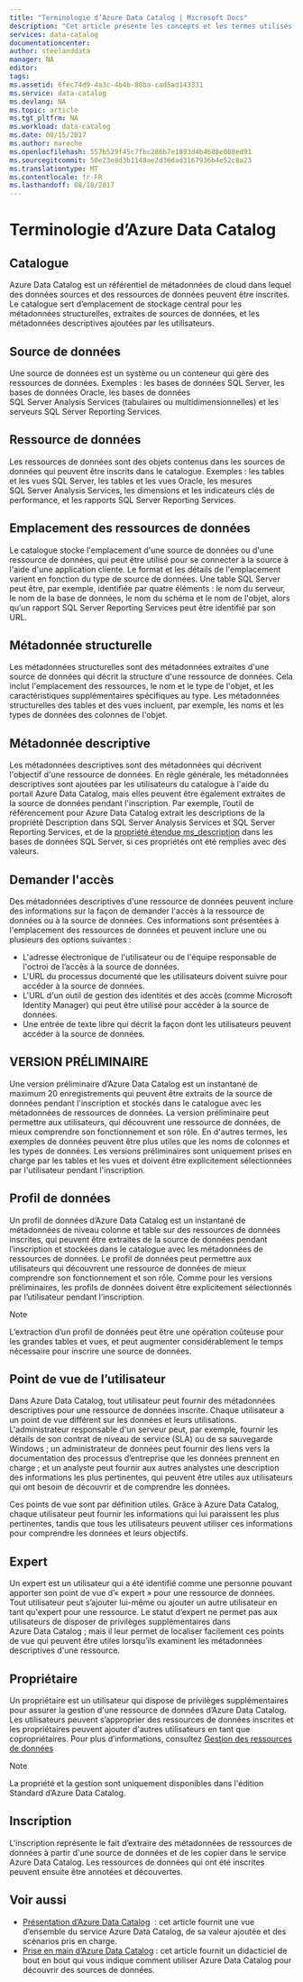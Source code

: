 ```yaml
---
title: "Terminologie d’Azure Data Catalog | Microsoft Docs"
description: "Cet article présente les concepts et les termes utilisés dans la documentation d’Azure Data Catalog."
services: data-catalog
documentationcenter: 
author: steelanddata
manager: NA
editor: 
tags: 
ms.assetid: 6fec74d9-4a3c-4b4b-88ba-cad5ad143331
ms.service: data-catalog
ms.devlang: NA
ms.topic: article
ms.tgt_pltfrm: NA
ms.workload: data-catalog
ms.date: 08/15/2017
ms.author: maroche
ms.openlocfilehash: 557b529f45c7fbc286b7e1893d4b4688e088ed91
ms.sourcegitcommit: 50e23e8d3b1148ae2d36dad3167936b4e52c8a23
ms.translationtype: MT
ms.contentlocale: fr-FR
ms.lasthandoff: 08/18/2017
---
```

# <a name="azure-data-catalog-terminology"></a>Terminologie d’Azure Data Catalog
## <a name="catalog"></a>Catalogue
Azure Data Catalog est un référentiel de métadonnées de cloud dans lequel des données sources et des ressources de données peuvent être inscrites. Le catalogue sert d’emplacement de stockage central pour les métadonnées structurelles, extraites de sources de données, et les métadonnées descriptives ajoutées par les utilisateurs.

## <a name="data-source"></a>Source de données
Une source de données est un système ou un conteneur qui gère des ressources de données. Exemples : les bases de données SQL Server, les bases de données Oracle, les bases de données SQL Server Analysis Services (tabulaires ou multidimensionnelles) et les serveurs SQL Server Reporting Services.

## <a name="data-asset"></a>Ressource de données
Les ressources de données sont des objets contenus dans les sources de données qui peuvent être inscrits dans le catalogue. Exemples : les tables et les vues SQL Server, les tables et les vues Oracle, les mesures SQL Server Analysis Services, les dimensions et les indicateurs clés de performance, et les rapports SQL Server Reporting Services.

## <a name="data-asset-location"></a>Emplacement des ressources de données
Le catalogue stocke l'emplacement d'une source de données ou d'une ressource de données, qui peut être utilisé pour se connecter à la source à l'aide d'une application cliente. Le format et les détails de l'emplacement varient en fonction du type de source de données. Une table SQL Server peut être, par exemple, identifiée par quatre éléments : le nom du serveur, le nom de la base de données, le nom du schéma et le nom de l'objet, alors qu’un rapport SQL Server Reporting Services peut être identifié par son URL.

## <a name="structural-metadata"></a>Métadonnée structurelle
Les métadonnées structurelles sont des métadonnées extraites d'une source de données qui décrit la structure d'une ressource de données. Cela inclut l'emplacement des ressources, le nom et le type de l'objet, et les caractéristiques supplémentaires spécifiques au type. Les métadonnées structurelles des tables et des vues incluent, par exemple, les noms et les types de données des colonnes de l'objet.

## <a name="descriptive-metadata"></a>Métadonnée descriptive
Les métadonnées descriptives sont des métadonnées qui décrivent l'objectif d'une ressource de données. En règle générale, les métadonnées descriptives sont ajoutées par les utilisateurs du catalogue à l'aide du portail Azure Data Catalog, mais elles peuvent être également extraites de la source de données pendant l'inscription. Par exemple, l’outil de référencement pour Azure Data Catalog extrait les descriptions de la propriété Description dans SQL Server Analysis Services et SQL Server Reporting Services, et de la [propriété étendue ms_description](https://technet.microsoft.com/library/ms190243.aspx) dans les bases de données SQL Server, si ces propriétés ont été remplies avec des valeurs.

## <a name="request-access"></a>Demander l'accès
Des métadonnées descriptives d'une ressource de données peuvent inclure des informations sur la façon de demander l'accès à la ressource de données ou à la source de données. Ces informations sont présentées à l'emplacement des ressources de données et peuvent inclure une ou plusieurs des options suivantes :

* L'adresse électronique de l'utilisateur ou de l'équipe responsable de l'octroi de l’accès à la source de données.
* L'URL du processus documenté que les utilisateurs doivent suivre pour accéder à la source de données.
* L'URL d'un outil de gestion des identités et des accès (comme Microsoft Identity Manager) qui peut être utilisé pour accéder à la source de données.
* Une entrée de texte libre qui décrit la façon dont les utilisateurs peuvent accéder à la source de données.

## <a name="preview"></a>VERSION PRÉLIMINAIRE
Une version préliminaire d’Azure Data Catalog est un instantané de maximum 20 enregistrements qui peuvent être extraits de la source de données pendant l'inscription et stockés dans le catalogue avec les métadonnées de ressources de données. La version préliminaire peut permettre aux utilisateurs, qui découvrent une ressource de données, de mieux comprendre son fonctionnement et son rôle. En d'autres termes, les exemples de données peuvent être plus utiles que les noms de colonnes et les types de données.
Les versions préliminaires sont uniquement prises en charge par les tables et les vues et doivent être explicitement sélectionnées par l'utilisateur pendant l'inscription.

## <a name="data-profile"></a>Profil de données
Un profil de données d’Azure Data Catalog est un instantané de métadonnées de niveau colonne et table sur des ressources de données inscrites, qui peuvent être extraites de la source de données pendant l’inscription et stockées dans le catalogue avec les métadonnées de ressources de données. Le profil de données peut permettre aux utilisateurs qui découvrent une ressource de données de mieux comprendre son fonctionnement et son rôle. Comme pour les versions préliminaires, les profils de données doivent être explicitement sélectionnés par l’utilisateur pendant l’inscription.

> [!NOTE]
> L’extraction d’un profil de données peut être une opération coûteuse pour les grandes tables et vues, et peut augmenter considérablement le temps nécessaire pour inscrire une source de données.
>
>

## <a name="user-perspective"></a>Point de vue de l’utilisateur
Dans Azure Data Catalog, tout utilisateur peut fournir des métadonnées descriptives pour une ressource de données inscrite. Chaque utilisateur a un point de vue différent sur les données et leurs utilisations. L'administrateur responsable d'un serveur peut, par exemple, fournir les détails de son contrat de niveau de service (SLA) ou de sa sauvegarde Windows ; un administrateur de données peut fournir des liens vers la documentation des processus d’entreprise que les données prennent en charge ; et un analyste peut fournir aux autres analystes une description des informations les plus pertinentes, qui peuvent être utiles aux utilisateurs qui ont besoin de découvrir et de comprendre les données.

Ces points de vue sont par définition utiles. Grâce à Azure Data Catalog, chaque utilisateur peut fournir les informations qui lui paraissent les plus pertinentes, tandis que tous les utilisateurs peuvent utiliser ces informations pour comprendre les données et leurs objectifs.

## <a name="expert"></a>Expert
Un expert est un utilisateur qui a été identifié comme une personne pouvant apporter son point de vue d’« expert » pour une ressource de données. Tout utilisateur peut s’ajouter lui-même ou ajouter un autre utilisateur en tant qu'expert pour une ressource. Le statut d’expert ne permet pas aux utilisateurs de disposer de privilèges supplémentaires dans Azure Data Catalog ; mais il leur permet de localiser facilement ces points de vue qui peuvent être utiles lorsqu’ils examinent les métadonnées descriptives d'une ressource.

## <a name="owner"></a>Propriétaire
Un propriétaire est un utilisateur qui dispose de privilèges supplémentaires pour assurer la gestion d'une ressource de données d’Azure Data Catalog. Les utilisateurs peuvent s’approprier des ressources de données inscrites et les propriétaires peuvent ajouter d'autres utilisateurs en tant que copropriétaires. Pour plus d’informations, consultez [Gestion des ressources de données](data-catalog-how-to-manage.md)  

> [!NOTE]
> La propriété et la gestion sont uniquement disponibles dans l'édition Standard d’Azure Data Catalog.
>
>

## <a name="registration"></a>Inscription
L'inscription représente le fait d’extraire des métadonnées de ressources de données à partir d'une source de données et de les copier dans le service Azure Data Catalog. Les ressources de données qui ont été inscrites peuvent ensuite être annotées et découvertes.

## <a name="see-also"></a>Voir aussi
* [Présentation d’Azure Data Catalog](data-catalog-what-is-data-catalog.md)  : cet article fournit une vue d’ensemble du service Azure Data Catalog, de sa valeur ajoutée et des scénarios pris en charge.
* [Prise en main d’Azure Data Catalog](data-catalog-get-started.md) : cet article fournit un didacticiel de bout en bout qui vous indique comment utiliser Azure Data Catalog pour découvrir des sources de données.  
